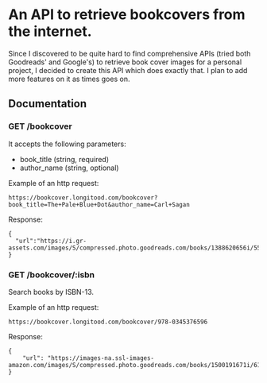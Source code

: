 # An API to retrieve bookcovers from the internet.

Since I discovered to be quite hard to find comprehensive APIs (tried both Goodreads' and Google's) to retrieve book cover images for a personal project, I decided to create this API which does exactly that. I plan to add more features on it as times goes on.

## Documentation

### GET /bookcover

It accepts the following parameters:

- book_title (string, required)
- author_name (string, optional)

Example of an http request:

```
https://bookcover.longitood.com/bookcover?book_title=The+Pale+Blue+Dot&author_name=Carl+Sagan
```

Response:

```
{
  "url":"https://i.gr-assets.com/images/S/compressed.photo.goodreads.com/books/1388620656i/55030.jpg"
}
```

### GET /bookcover/:isbn
Search books by ISBN-13.

Example of an http request:

```
https://bookcover.longitood.com/bookcover/978-0345376596
```

Response:

```
{
    "url": "https://images-na.ssl-images-amazon.com/images/S/compressed.photo.goodreads.com/books/1500191671i/61663.jpg"
}

```
